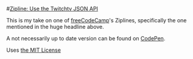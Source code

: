 #[Zipline: Use the Twitchtv JSON API](http://www.freecodecamp.com/challenges/zipline-use-the-twitchtv-json-api)

This is my take on one of [freeCodeCamp](http://www.freecodecamp.com/)'s Ziplines, specifically the one mentioned in the huge headline above.

A not necessarily up to date version can be found on [CodePen](http://codepen.io/ahstro/full/zGEqNJ).

Uses [the MIT License](LICENSE.md)
